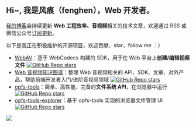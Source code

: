 ## Hi~, 我是风痕（fenghen），Web 开发者。

[我的博客](https://hughfenghen.github.io/)会持续更新 **Web 工程效率、音视频**相关的技术文章，欢迎通过 RSS 或微信公众号[订阅更新](https://hughfenghen.github.io/subscribe.html)。

以下是我正在积极维护的开源项目，欢迎贡献、star、follow me ：）

- [WebAV](https://github.com/bilibili/WebAV/)：基于 WebCodecs 构建的 SDK，用于在 Web 平台上**创建/编辑视频文件** [![GitHub Repo stars](https://img.shields.io/github/stars/bilibili/WebAV)](https://github.com/bilibili/WebAV/)
- [Web 音视频知识图谱](https://github.com/hughfenghen/WebAV-KnowledgeGraph)：整理 Web 音视频相关的 API、SDK、文章、对外产品，帮助前端开发者入门/进阶音视频领域 [![GitHub Repo stars](https://img.shields.io/github/stars/hughfenghen/WebAV-KnowledgeGraph)](https://github.com/hughfenghen/WebAV-KnowledgeGraph)
- [opfs-tools](https://github.com/hughfenghen/opfs-tools/)：简单、高性能、完备的**文件系统 API**，在浏览器中运行 [![GitHub Repo stars](https://img.shields.io/github/stars/hughfenghen/opfs-tools)](https://github.com/hughfenghen/opfs-tools/)
- [opfs-tools-explorer](https://github.com/hughfenghen/opfs-tools-explorer)：基于 opfs-tools 实现的浏览器文件管理 UI [![GitHub Repo stars](https://img.shields.io/github/stars/hughfenghen/opfs-tools-explorer)](https://github.com/hughfenghen/opfs-tools-explorer)

![](https://github-readme-stats.vercel.app/api?username=hughfenghen&theme=dark&show_icons=true)

